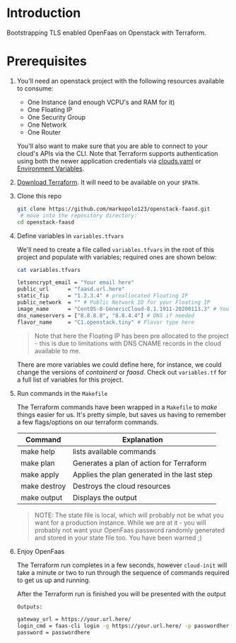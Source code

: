 # Introduction
Bootstrapping TLS enabled OpenFaas on Openstack with Terraform.

# Prerequisites

1. You'll need an openstack project with the following resources available to consume:
    - One Instance (and enough VCPU's and RAM for it)
    - One Floating IP
    - One Security Group
    - One Network
    - One Router

    You'll also want to make sure that you are able to connect to your cloud's APIs via the CLI. Note that Terraform supports authentication using both the newer application credentials via [clouds.yaml](https://docs.openstack.org/python-openstackclient/ussuri/configuration/index.html) or [Environment Variables](https://docs.openstack.org/python-openstackclient/ussuri/cli/man/openstack.html#manpage).

2. [Download Terraform](https://www.terraform.io). It will need to be available on your `$PATH`.
3. Clone this repo
   ```bash
   git clone https://github.com/markopolo123/openstack-faasd.git
    # move into the repository directory:
   cd openstack-faasd
   ```
4. Define variables in `variables.tfvars`

    We'll need to create a file called `variables.tfvars` in the root of this project and populate with variables; required ones are shown below:

    ```bash
    cat variables.tfvars

    letsencrypt_email = "Your email here"
    public_url      = "faasd.url.here"
    static_fip      = "1.2.3.4" # preallocated Floating IP
    public_network  = "" # Public Network ID for your Floating IP
    image_name      = "CentOS-8-GenericCloud-8.1.1911-20200113.3" # Your image name here
    dns_nameservers = ["8.8.8.8", "8.8.4.4"] # DNS if needed
    flavor_name     = "C1.openstack.tiny" # Flavor type here
    ```
    > Note that here the Floating IP has been pre allocated to the project - this is due to limitations with DNS CNAME records in the cloud available to me.

    There are more variables we could define here, for instance, we could change the versions of *containerd* or *faasd*. Check out `variables.tf` for a full list of variables for this project.
5. Run commands in the `Makefile`

    The Terraform commands have been wrapped in a `Makefile` to *make* things easier for us. It's pretty simple, but saves us having to remember a few flags/options on our terraform commands.

    | Command      | Explanation                                 |
    | ------------ | ------------------------------------------- |
    | make help    | lists available commands                    |
    | make plan    | Generates a plan of action for Terraform    |
    | make apply   | Applies the plan generated in the last step |
    | make destroy | Destroys the cloud resources                |
    | make output  | Displays the output                         |

    > NOTE: The state file is local, which will probably not be what you want for a production instance. While we are at it - you will probably not want your OpenFaas password randomly generated and stored in your state file too. You have been warned ;)

6. Enjoy OpenFaas
   
    The Terraform run completes in a few seconds, however `cloud-init` will take a minute or two to run through the sequence of commands required to get us up and running.

    After the Terraform run is finished you will be presented with the output

    ```bash
    Outputs:

    gateway_url = https://your.url.here/
    login_cmd = faas-cli login -g https://your.url.here/ -p passwordhere
    password = passwordhere
    ```
